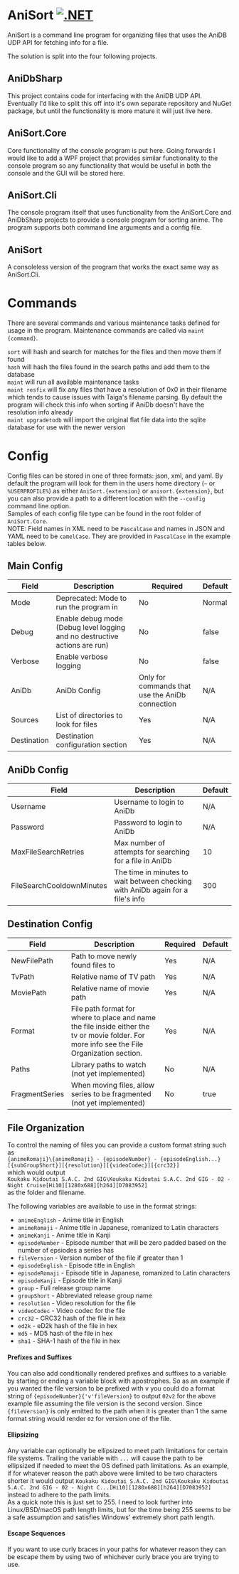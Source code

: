 # AniSort [![.NET](https://github.com/Lorathas/AniSort/actions/workflows/dotnet.yml/badge.svg)](https://github.com/Lorathas/AniSort/actions/workflows/dotnet.yml)
AniSort is a command line program for organizing files that uses the AniDB UDP API for fetching info for a file.

The solution is split into the four following projects.  
## AniDbSharp 
This project contains code for interfacing with the AniDB UDP API. Eventually I'd like to split this off into it's own separate repository and NuGet package, but until the functionality is more mature it will just live here.

## AniSort.Core
Core functionality of the console program is put here. Going forwards I would like to add a WPF project that provides similar functionality to the console program so any functionality that would be useful in both the console and the GUI will be stored here.


## AniSort.Cli
The console program itself that uses functionality from the AniSort.Core and AniDbSharp projects to provide a console program for sorting anime. The program supports both command line arguments and a config file.

## AniSort
A consoleless version of the program that works the exact same way as AniSort.Cli.

# Commands
There are several commands and various maintenance tasks defined for usage in the program. Maintenance commands are called via `maint {command}`.  

`sort` will hash and search for matches for the files and then move them if found  
`hash` will hash the files found in the search paths and add them to the database  
`maint` will run all available maintenance tasks  
`maint resfix` will fix any files that have a resolution of 0x0 in their filename which tends to cause issues with Taiga's filename parsing. By default the program will check this info when sorting if AniDb doesn't have the resolution info already  
`maint upgradetodb` will import the original flat file data into the sqlite database for use with the newer version

# Config
Config files can be stored in one of three formats: json, xml, and yaml.
By default the program will look for them in the users home directory (`~` or `%USERPROFILE%`) as either `AniSort.{extension}` or `anisort.{extension}`,
but you can also provide a path to a different location with the `--config` command line option.  
Samples of each config file type can be found in the root folder of `AniSort.Core`.  
NOTE: Field names in XML need to be `PascalCase` and names in JSON and YAML need to be `camelCase`. They are provided in `PascalCase` in the example tables below.

## Main Config
| Field       	| Description                                                                	| Required                                        	| Default 	|
|-------------	|----------------------------------------------------------------------------	|-------------------------------------------------	|---------	|
| Mode        	| Deprecated: Mode to run the program in                                     	| No                                              	| Normal  	|
| Debug       	| Enable debug mode (Debug level logging and no destructive actions are run) 	| No                                              	| false   	|
| Verbose     	| Enable verbose logging                                                     	| No                                              	| false   	|
| AniDb       	| AniDb Config                                                               	| Only for commands that use the AniDb connection 	| N/A     	|
| Sources     	| List of directories to look for files                                      	| Yes                                             	| N/A     	|
| Destination 	| Destination configuration section                                          	| Yes                                             	| N/A     	|

## AniDb Config
| Field                     	| Description                                                                     	| Default 	|
|---------------------------	|---------------------------------------------------------------------------------	|---------	|
| Username                  	| Username to login to AniDb                                                      	| N/A     	|
| Password                  	| Password to login to AniDb                                                      	| N/A     	|
| MaxFileSearchRetries      	| Max number of attempts for searching for a file in AniDb                        	| 10      	|
| FileSearchCooldownMinutes 	| The time in minutes to wait between checking with AniDb again for a file's info 	| 300     	|

## Destination Config
| Field          	| Description                                                                                                                                  	| Required 	| Default 	|
|----------------	|----------------------------------------------------------------------------------------------------------------------------------------------	|----------	|---------	|
| NewFilePath    	| Path to move newly found files to                                                                                                            	| Yes      	| N/A     	|
| TvPath         	| Relative name of TV path                                                                                                                     	| Yes      	| N/A     	|
| MoviePath      	| Relative name of movie path                                                                                                                  	| Yes      	| N/A     	|
| Format         	| File path format for where to place and name the file inside either the tv or movie folder. For more info see the File Organization section. 	| Yes      	| N/A     	|
| Paths          	| Library paths to watch (not yet implemented)                                                                                                 	| No       	| N/A     	|
| FragmentSeries 	| When moving files, allow series to be fragmented (not yet implemented)                                                                       	| No       	| true    	|

## File Organization
To control the naming of files you can provide a custom format string such as  
`{animeRomaji}\{animeRomaji} - {episodeNumber} - {episodeEnglish...} [{subGroupShort}][{resolution}][{videoCodec}][{crc32}]`  
which would output  
`Koukaku Kidoutai S.A.C. 2nd GIG\Koukaku Kidoutai S.A.C. 2nd GIG - 02 - Night Cruise[Hi10][1280x688][h264][D7083952]`  
as the folder and filename.

The following variables are available to use in the format strings:  
* `animeEnglish` - Anime title in English
* `animeRomaji` - Anime title in Japanese, romanized to Latin characters
* `animeKanji` - Anime title in Kanji
* `episodeNumber` - Episode number that will be zero padded based on the number of epsiodes a series has
* `fileVersion` - Version number of the file if greater than 1
* `episodeEnglish` - Episode title in English
* `episodeRomaji` - Episode title in Japanese, romanized to Latin characters
* `episodeKanji` - Episode title in Kanji
* `group` - Full release group name
* `groupShort` - Abbreviated release group name
* `resolution` - Video resolution for the file
* `videoCodec` - Video codec for the file
* `crc32` - CRC32 hash of the file in hex
* `ed2k` - eD2k hash of the file in hex
* `md5` - MD5 hash of the file in hex
* `sha1` - SHA-1 hash of the file in hex

#### Prefixes and Suffixes
You can also add conditionally rendered prefixes and suffixes to a variable by starting or ending a variable block with apostrophes. So as an example if you wanted the file version to be prefixed with v you could do a format string of `{episodeNumber}{'v'fileVersion}` to output `02v2` for the above example file assuming the file version is the second version. Since `{fileVersion}` is only emitted to the path when it is greater than 1 the same format string would render `02` for version one of the file.

#### Ellipsizing
Any variable can optionally be ellipsized to meet path limitations for certain file systems. Trailing the variable with `...` will cause the path to be ellipsized if needed to meet the OS defined path limitations. As an example, if for whatever reason the path above were limited to be two characters shorter it would output `Koukaku Kidoutai S.A.C. 2nd GIG\Koukaku Kidoutai S.A.C. 2nd GIG - 02 - Night C...[Hi10][1280x688][h264][D7083952]` instead to adhere to the path limits.  
As a quick note this is just set to 255. I need to look further into Linux/BSD/macOS path length limits, but for the time being 255 seems to be a safe assumption and satisfies Windows' extremely short path length.

#### Escape Sequences
If you want to use curly braces in your paths for whatever reason they can be escape them by using two of whichever curly brace you are trying to use.

